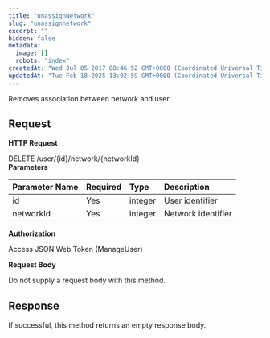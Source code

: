 ```yaml
---
title: "unassignNetwork"
slug: "unassignnetwork"
excerpt: ""
hidden: false
metadata: 
  image: []
  robots: "index"
createdAt: "Wed Jul 05 2017 08:46:52 GMT+0000 (Coordinated Universal Time)"
updatedAt: "Tue Feb 18 2025 13:02:59 GMT+0000 (Coordinated Universal Time)"
---
```

Removes association between network and user.

## Request

**HTTP Request**

DELETE /user/{id}/network/{networkId}  
**Parameters**

| Parameter Name | Required | Type    | Description        |
| :------------- | :------- | :------ | :----------------- |
| id             | Yes      | integer | User identifier    |
| networkId      | Yes      | integer | Network identifier |

**Authorization**

Access JSON Web Token (ManageUser)

**Request Body**

Do not supply a request body with this method.

## Response

If successful, this method returns an empty response body.
